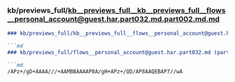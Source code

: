 ### kb/previews_full/kb__previews_full__kb__previews_full__flows__personal_account@guest.har.part032.md.part002.md.md

```md
### kb/previews_full/kb__previews_full__flows__personal_account@guest.har.part032.md.part002.md

```md
### kb/previews_full/flows__personal_account@guest.har.part032.md (part 002)

```md
/APz+/gD+AAAA///+AAMBBAAAAP8A/gH+APz+/QD/AP8AAQEBAP7//wA
```

```

```

```

